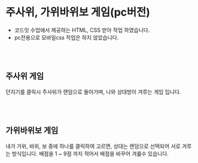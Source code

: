 # 주사위, 가위바위보 게임(pc버전)

- 코드잇 수업에서 제공하는 HTML, CSS 받아 작업 하였습니다.
- pc전용으로 모바일css 작업은 하지 않았습니다.

<br/><br/>

## 주사위 게임

던지기를 클릭시 주사위가 랜덤으로 돌아가며, 나와 상대방이 겨루는 게임 입니다.

<br/><br/>

## 가위바위보 게임

내가 가위, 바위, 보 중에 하나를 클릭하여 고르면,
상대는 랜덤으로 선택되어 서로 겨루는 방식입니다.
배점을 1 ~ 9점 까지 적어서 배점을 바꾸어 겨룰수 있습니다.
